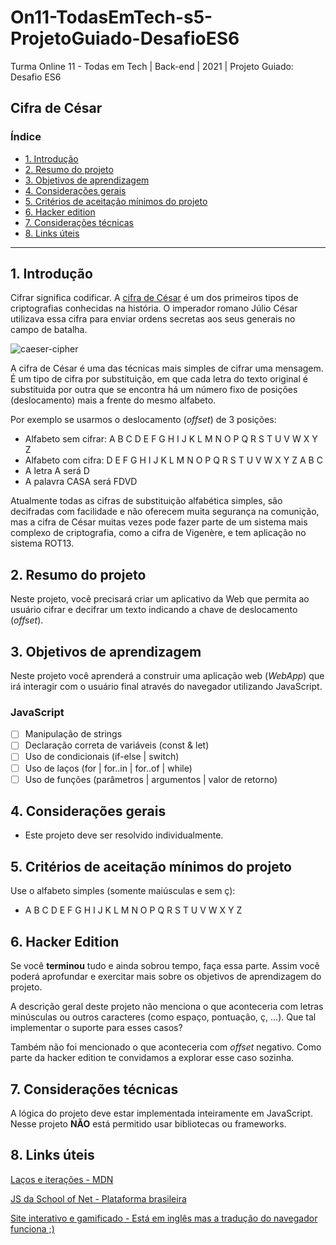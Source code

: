 # On11-TodasEmTech-s5-ProjetoGuiado-DesafioES6
Turma Online 11 - Todas em Tech | Back-end | 2021 | Projeto Guiado: Desafio ES6

## Cifra de César

### Índice

* [1. Introdução](#1-introdução)
* [2. Resumo do projeto](#2-resumo-do-projeto)
* [3. Objetivos de aprendizagem](#3-objetivos-de-aprendizagem)
* [4. Considerações gerais](#4-considerações-gerais)
* [5. Critérios de aceitação mínimos do projeto](#5-criterios-de-aceitação-mínimos-do-projeto)
* [6. Hacker edition](#6-hacker-edition)
* [7. Considerações técnicas](#7-considerações-técnicas)
* [8. Links úteis](#8-considerações-técnicas)

***

## 1. Introdução

Cifrar significa codificar. A [cifra de César](https://pt.wikipedia.org/wiki/Cifra_de_C%C3%A9sar) é um dos primeiros tipos de criptografias conhecidas na história. O imperador romano Júlio César utilizava essa cifra para enviar ordens secretas aos seus generais no campo de batalha.

![caeser-cipher](https://user-images.githubusercontent.com/11894994/60990999-07ffdb00-a320-11e9-87d0-b7c291bc4cd1.png)

A cifra de César é uma das técnicas mais simples de cifrar uma mensagem. É um tipo de cifra por substituição, em que cada letra do texto original é substituida por outra que se encontra há um número fixo de posições (deslocamento) mais a frente do mesmo alfabeto.

Por exemplo se usarmos o deslocamento (_offset_) de 3 posições:

* Alfabeto sem cifrar: A B C D E F G H I J K L M N O P Q R S T U V W X Y Z
* Alfabeto com cifra:  D E F G H I J K L M N O P Q R S T U V W X Y Z A B C
* A letra A será D
* A palavra CASA será FDVD

Atualmente todas as cifras de substituição alfabética simples, são decifradas com facilidade e não oferecem muita segurança na comunição, mas a cifra de César muitas vezes pode fazer parte de um sistema mais complexo de criptografia, como a cifra de Vigenère, e tem aplicação no sistema ROT13.

## 2. Resumo do projeto

Neste projeto, você precisará criar um aplicativo da Web que permita ao usuário cifrar e decifrar um texto indicando a chave de deslocamento (_offset_).

## 3. Objetivos de aprendizagem

Neste projeto você aprenderá a construir uma aplicação web (_WebApp_) que irá interagir com o usuário final através do navegador utilizando JavaScript.

### JavaScript

* [ ] Manipulação de strings
* [ ] Declaração correta de variáveis (const & let)
* [ ] Uso de condicionais (if-else | switch)
* [ ] Uso de laços (for | for..in | for..of | while)
* [ ] Uso de funções (parâmetros | argumentos | valor de retorno)

## 4. Considerações gerais

* Este projeto deve ser resolvido individualmente.

## 5. Critérios de aceitação mínimos do projeto

Use o alfabeto simples (somente maiúsculas e sem ç):

* A B C D E F G H I J K L M N O P Q R S T U V W X Y Z

<!-- ### Interface do usuário (UI)

A interface deve permitir ao usuário:

* Eleger um _offset_ indicando quantas posições de deslocamento de caracteres
  quer que a cifra utilize.
* Inserir uma mensagem (texto) para ser cifrada.
* Ver o resultado da mensagem cifrada.
* Inserir uma mensagem (texto) para ser decifrada.
* Ver o resultado da mensagem decifrada. -->

## 6. Hacker Edition

Se você **terminou** tudo e ainda sobrou tempo, faça essa parte. Assim você poderá aprofundar e exercitar mais sobre os objetivos de aprendizagem do projeto.

A descrição geral deste projeto não menciona o que aconteceria com letras minúsculas ou outros caracteres (como espaço, pontuação, ç, ...). Que tal implementar o suporte para esses casos?

Também não foi mencionado o que aconteceria com _offset_ negativo. Como parte da hacker edition te convidamos a explorar esse caso sozinha.

## 7. Considerações técnicas

A lógica do projeto deve estar implementada inteiramente em JavaScript. Nesse projeto **NÃO** está permitido usar bibliotecas ou frameworks.

## 8. Links úteis

[Laços e iterações - MDN](https://developer.mozilla.org/pt-BR/docs/Web/JavaScript/Guide/Loops_and_iteration)   

[JS da School of Net - Plataforma brasileira](https://www.schoolofnet.com/curso/frontend/javascript/iniciando-com-javascript-rev3/)   

[Site interativo e gamificado - Está em inglês mas a tradução do navegador funciona ;)](https://learnjavascript.online/)
